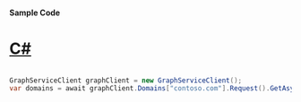 #### Sample Code
# [C#](#tab/Csharp)

```C#

GraphServiceClient graphClient = new GraphServiceClient();
var domains = await graphClient.Domains["contoso.com"].Request().GetAsync();

```